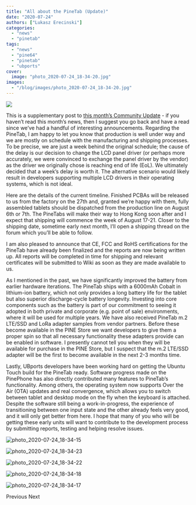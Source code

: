```yaml
---
title: "All about the PineTab (Update)"
date: "2020-07-24"
authors: ["Lukasz Erecinski"]
categories:
  - "news"
  - "pinetab"
tags: 
  - "news"
  - "pine64"
  - "pinetab"
  - "ubports"
cover: 
  image: "photo_2020-07-24_18-34-20.jpg"
images:
  - "/blog/images/photo_2020-07-24_18-34-20.jpg"
---
```


![](/blog/images/photo_2020-07-24_18-34-20.jpg)

This is a supplementary post to [this month’s Community Update](https://www.pine64.org/2020/07/15/july-updatepmos-ce-pre-orders-and-new-pinephone-version/) - if you haven’t read this month’s news, then I suggest you go back and have a read since we’ve had a handful of interesting announcements. Regarding the PineTab, I am happy to let you know that production is well under way and we are mostly on schedule with the manufacturing and shipping processes. To be precise, we are just a week behind the original schedule; the cause of the delay is our decision to change the LCD panel driver (or perhaps more accurately, we were convinced to exchange the panel driver by the vendor) as the driver we originally chose is reaching end of life (EoL). We ultimately decided that a week’s delay is worth it. The alternative scenario would likely result in developers supporting multiple LCD drivers in their operating systems, which is not ideal.

Here are the details of the current timeline. Finished PCBAs will be released to us from the factory on the 27th and, granted we’re happy with them, fully assembled tablets should be dispatched from the production line on August 6th or 7th. The PineTabs will make their way to Hong Kong soon after and I expect that shipping will commence the week of August 17-21. Closer to the shipping date, sometime early next month, I’ll open a shipping thread on the forum which you’ll be able to follow.

I am also pleased to announce that CE, FCC and RoHS certifications for the PineTab have already been finalized and the reports are now being written up. All reports will be completed in time for shipping and relevant certificates will be submitted to Wiki as soon as they are made available to us. 

As I mentioned in the past, we have significantly improved the battery from earlier hardware iterations. The PineTab ships with a 6000mAh Cobalt in lithium-ion battery, which not only provides a long battery life for the tablet but also superior discharge-cycle battery longevity. Investing into core components such as the battery is part of our commitment to seeing it adopted in both private and corporate (e.g. point of sale) environments, where it will be used for multiple years. We have also received PineTab m.2 LTE/SSD and LoRa adapter samples from vendor partners. Before these become available in the PINE Store we want developers to give them a proper spin so that all necessary functionality these adapters provide can be enabled in software. I presently cannot tell you when they will be available for purchase in the PINE Store, but I suspect that the m.2 LTE/SSD adapter will be the first to become available in the next 2-3 months time.  

Lastly, UBports developers have been working hard on getting the Ubuntu Touch build for the PineTab ready. Software progress made on the PinePhone has also directly contributed many features to PineTab’s functionality. Among others, the operating system now supports Over the Air (OTA) updates and real convergence, which allows you to switch between tablet and desktop mode on the fly when the keyboard is attached. Despite the software still being a work-in-progress, the experience of transitioning between one input state and the other already feels very good, and it will only get better from here. I hope that many of you who will be getting these early units will want to contribute to the development process by submitting reports, testing and helping resolve issues.  

![photo_2020-07-24_18-34-15](/blog/images/photo_2020-07-24_18-34-15.jpg)

![photo_2020-07-24_18-34-23](/blog/images/photo_2020-07-24_18-34-23.jpg)

![photo_2020-07-24_18-34-22](/blog/images/photo_2020-07-24_18-34-22.jpg)

![photo_2020-07-24_18-34-18](/blog/images/photo_2020-07-24_18-34-18.jpg)

![photo_2020-07-24_18-34-17](/blog/images/photo_2020-07-24_18-34-17.jpg)

Previous Next
